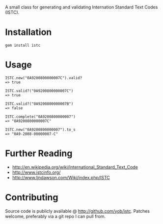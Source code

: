 A small class for generating and validating Internation Standard Text
Codes (ISTC).

# Installation

    gem install istc

# Usage

    ISTC.new("0A9200800000007C").valid?
    => true

    ISTC.valid?("0A9200800000007C")
    => true

    ISTC.valid?("0A9200800000007B")
    => false

    ISTC.complete("0A9200800000007")
    => "0A9200800000007C"

    ISTC.new("0A9200800000007").to_s
    => "0A9-2008-00000007-C"

# Further Reading

- http://en.wikipedia.org/wiki/International_Standard_Text_Code
- http://www.istcinfo.org/
- http://www.ljndawson.com/Wiki/index.php/ISTC

# Contributing

Source code is publicly available @ http://github.com/yob/istc. Patches
welcome, preferably via a git repo I can pull from.
